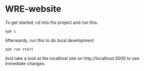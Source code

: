 # WRE-website

To get started, cd into the project and run this:

```
npm i
```

Afterwards, run this to do local development

```
npm run start
```

And take a look at the localhost site on http://localhost:3000 to see immediate changes.
